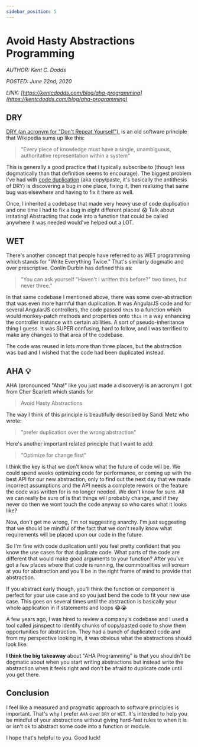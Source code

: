 ```yaml
---
sidebar_position: 5
---
```


# Avoid Hasty Abstractions Programming

_AUTHOR: Kent C. Dodds_

_POSTED: June 22nd, 2020_

_LINK: [https://kentcdodds.com/blog/aha-programming](https://kentcdodds.com/blog/aha-programming)_

## DRY

[DRY (an acronym for "Don't Repeat Yourself")](https://en.wikipedia.org/wiki/Don%27t_repeat_yourself), is an old software principle that Wikipedia sums up like this:

> "Every piece of knowledge must have a single, unambiguous, authoritative representation within a system"

This is generally a good practice that I typically subscribe to (though less dogmatically than that definition seems to encourage). The biggest problem I've had with [code duplication](https://en.wikipedia.org/wiki/Duplicate_code) (aka copy/paste, it's basically the antithesis of DRY) is discovering a bug in one place, fixing it, then realizing that same bug was elsewhere and having to fix it there as well.

Once, I inherited a codebase that made very heavy use of code duplication and one time I had to fix a bug in eight different places! 😱 Talk about irritating! Abstracting that code into a function that could be called anywhere it was needed would've helped out a LOT.

## WET

There's another concept that people have referred to as WET programming which stands for "Write Everything Twice." That's similarly dogmatic and over prescriptive. Conlin Durbin has defined this as:

> "You can ask yourself "Haven't I written this before?" two times, but never three."

In that same codebase I mentioned above, there was some over-abstraction that was even more harmful than duplication. It was AngularJS code and for several AngularJS controllers, the code passed `this` to a function which would monkey-patch methods and properties onto `this` in a way enhancing the controller instance with certain abilities. A sort of pseudo-inheritance thing I guess. It was SUPER confusing, hard to follow, and I was terrified to make any changes to that area of the codebase.

The code was reused in lots more than three places, but the abstraction was bad and I wished that the code had been duplicated instead.

## AHA 💡

AHA (pronounced "Aha!" like you just made a discovery) is an acronym I got from Cher Scarlett which stands for

> Avoid Hasty Abstractions

The way I think of this principle is beautifully described by Sandi Metz who wrote:

> "prefer duplication over the wrong abstraction"

Here's another important related principle that I want to add:

> "Optimize for change first"

I think the key is that we don't know what the future of code will be. We could spend weeks optimizing code for performance, or coming up with the best API for our new abstraction, only to find out the next day that we made incorrect assumptions and the API needs a complete rework or the feature the code was written for is no longer needed. We don't know for sure. All we can really be sure of is that things will probably change, and if they never do then we wont touch the code anyway so who cares what it looks like?

Now, don't get me wrong, I'm not suggesting anarchy. I'm just suggesting that we should be mindful of the fact that we don't really know what requirements will be placed upon our code in the future.

So I'm fine with code duplication until you feel pretty confident that you know the use cases for that duplicate code. What parts of the code are different that would make good arguments to your function? After you've got a few places where that code is running, the commonalities will scream at you for abstraction and you'll be in the right frame of mind to provide that abstraction.

If you abstract early though, you'll think the function or component is perfect for your use case and so you just bend the code to fit your new use case. This goes on several times until the abstraction is basically your whole application in if statements and loops 😂😭

A few years ago, I was hired to review a company's codebase and I used a tool called jsinspect to identify chunks of copy/pasted code to show them opportunities for abstraction. They had a bunch of duplicated code and from my perspective looking in, it was obvious what the abstractions should look like.

**I think the big takeaway** about "AHA Programming" is that you shouldn't be dogmatic about when you start writing abstractions but instead write the abstraction when it feels right and don't be afraid to duplicate code until you get there.

## Conclusion

I feel like a measured and pragmatic approach to software principles is important. That's why I prefer `AHA` over `DRY` or `WET`. It's intended to help you be mindful of your abstractions without giving hard-fast rules to when it is or isn't ok to abstract some code into a function or module.

I hope that's helpful to you. Good luck!
